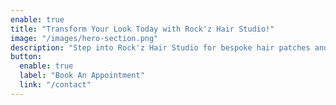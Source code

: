 ```yaml
---
enable: true
title: "Transform Your Look Today with Rock'z Hair Studio!"
image: "/images/hero-section.png"
description: "Step into Rock'z Hair Studio for bespoke hair patches and wigs. Let our experts craft your perfect look. Book now and transform your style!"
button:
  enable: true
  label: "Book An Appointment"
  link: "/contact"
---
```

